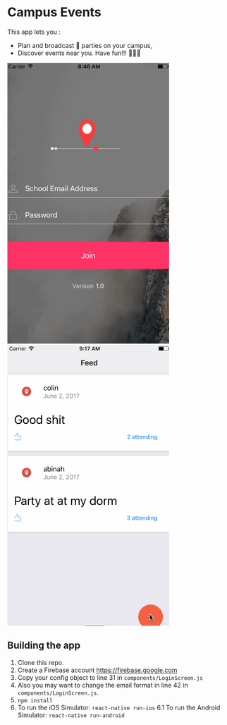 # Campus Events

This app lets you :
* Plan and broadcast 🎉 parties on your campus,
* Discover events near you.
Have fun!!! 🍻🍻🍻

<img src="screenshots/1.gif" >
<img src="screenshots/2.gif" >

## Building the app

1. Clone this repo.
2. Create a Firebase account https://firebase.google.com
3. Copy your config object to line 31 in `components/LoginScreen.js`
4. Also you may want to change the email format in line 42 in `components/LoginScreen.js`.
5. `npm install`
6. To run the iOS Simulator: `react-native run-ios`
6.1 To run the Android Simulator: `react-native run-android`


